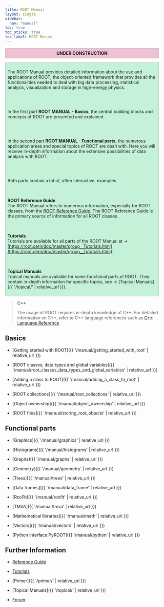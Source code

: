 ```yaml
---
title: ROOT Manual
layout: single
sidebar:
  nav: "manual"
toc: true
toc_sticky: true
toc_label: ROOT Manual
---
```


<center><b>
<p style="border:1px; border-style:solid; border-color:#AAAAAA; background-color:#eec1d5; padding: 0.5em;">UNDER CONSTRUCTION</p>
</b></center>

<div style="border:1px; border-style:solid; border-color:#AAAAAA; background-color:#c4f1d8; padding: 0.5em;">

The ROOT Manual provides detailed information about the use and applications of ROOT, the
object-oriented framework that provides all the functionalities needed to deal with big
data processing, statistical analysis, visualization and storage in high-energy physics.

<br><br>

In the first part <b>ROOT MANUAL - Basics</b>, the central building blocks and concepts of
ROOT are presented and explained.

<br><br>

In the second part <b>ROOT MANUAL - Functional parts</b>, the numerous application areas
and special topics of ROOT are dealt with. Here you will receive in-depth information
about the extensive possibilities of data analysis with ROOT.

<br><br>

Both parts contain a lot of, often interactive, examples.

<br><br>
**ROOT Reference Guide**<br>
The ROOT Manual refers to numerous information, especially for ROOT classes, from the
<a href="https://root.cern/doc/master/">ROOT Reference Guide</a>. The ROOT Reference Guide
is the primary source of information for all ROOT classes.

<br><br>
**Tutorials**<br>
Tutorials are available for all parts of the ROOT Manual at → [https://root.cern/doc/master/group__Tutorials.html](https://root.cern/doc/master/group__Tutorials.html).

<br><br>
**Topical Manuals**<br>
Topical manuals are available for some functional parts of ROOT. They contain in-depth information for specific topics, see → [Topical Manuals]({{ '/topical/' | relative_url }}).

</div>


> **C++**
>
> The usage of ROOT requires in-depth knowledge of C++. For detailed information on C++, refer to C++ language references such as [C++ Language Reference](https://docs.microsoft.com/en-us/cpp/cpp/cpp-language-reference?view=vs-2019).
>

## Basics

  - [Getting started with ROOT]({{ '/manual/getting_started_with_root' | relative_url }})

  - [ROOT classes, data types and global variables]({{ '/manual/root_classes_data_types_and_global_variables' | relative_url }})

  - [Adding a class to ROOT]({{ '/manual/adding_a_class_to_root' | relative_url }})

  - [ROOT collections]({{ '/manual/root_collections' | relative_url }})

  - [Object ownership]({{ '/manual/object_ownership' | relative_url }})

  - [ROOT files]({{ '/manual/storing_root_objects' | relative_url }})


## Functional parts

  - [Graphics]({{ '/manual/graphics' | relative_url }})

  - [Histograms]({{ '/manual/histograms' | relative_url }})

  - [Graphs]({{ '/manual/graphs' | relative_url }})

  - [Geometry]({{ '/manual/geometry' | relative_url }})

  - [Trees]({{ '/manual/trees' | relative_url }})

  - [Data frames]({{ '/manual/data_frame' | relative_url }})

  - [RooFit]({{ '/manual/roofit' | relative_url }})

  - [TMVA]({{ '/manual/tmva' | relative_url }})

  - [Mathematical libraries]({{ '/manual/math' | relative_url }})

  - [Vectors]({{ '/manual/vectors' | relative_url }})

  - [Python interface PyROOT]({{ '/manual/python' | relative_url }})


## Further Information

  - [Reference Guide](https://root.cern/doc/master/)

  - [Tutorials](https://root.cern/doc/master/group__Tutorials.html)

  - [Primer]({{ '/primer/' | relative_url }})

  - [Topical Manuals]({{ '/topical/' | relative_url }})

  - [Forum](https://root-forum.cern.ch/)

